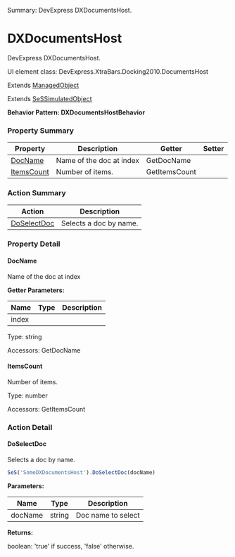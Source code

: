 Summary: DevExpress DXDocumentsHost.

# DXDocumentsHost

DevExpress DXDocumentsHost.
 
UI element class: DevExpress.XtraBars.Docking2010.DocumentsHost

Extends [ManagedObject](ManagedObject.md)

Extends [SeSSimulatedObject](SeSSimulatedObject.md)





**Behavior Pattern: DXDocumentsHostBehavior**


<!-- ============================== property summary ========================== -->

  

### Property Summary

| **Property** | **Description** | **Getter** | **Setter** |
| ------------ | --------------- | ---------- | ---------- |
| [DocName](#docname) | Name of the doc at index | GetDocName |  |
| [ItemsCount](#itemscount) | Number of items. | GetItemsCount |  |



  
<!-- ============================== action summary ========================== -->



### Action Summary

|  **Action** | **Description** | 
| ----------- | --------------- |
|  [DoSelectDoc](#doselectdoc) | Selects a doc by name. |




<!-- ============================== property detail ========================== -->
  
### Property Detail
    
<a name="DocName"></a>
#### DocName


Name of the doc at index

      
**Getter Parameters:**

| **Name** | **Type** | **Description** |
| -------- | -------- | --------------- |  
| index |  |  |


  
      
Type: string
      
      
Accessors: GetDocName
      
    
<a name="ItemsCount"></a>
#### ItemsCount


Number of items.

      
  
      
Type: number
      
      
Accessors: GetItemsCount
      
    
  
  
<!-- ============================== action detail ========================== -->
  
### Action Detail
    
<a name="DoSelectDoc"></a>    
#### DoSelectDoc

Selects a doc by name.

```javascript
SeS('SomeDXDocumentsHost').DoSelectDoc(docName)
```


**Parameters:**

|  **Name** | **Type** | **Description** |
| ---------- | -------- | --------------- |
| docName | string |  Doc name to select |




**Returns:**

boolean: 'true' if success, 'false' otherwise.



<a name="see.also.dxdocumentshost.doselectdoc"></a>

  

